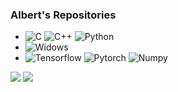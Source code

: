 ### Albert's Repositories
- ![C](https://img.shields.io/badge/C-gray?logo=C) ![C++](https://img.shields.io/badge/C++-gray?logo=Cplusplus) ![Python](https://img.shields.io/badge/Python-gray?logo=Python)
- ![Widows](https://img.shields.io/badge/Windows-gray?logo=windows&logoColor=blue)
- ![Tensorflow](https://img.shields.io/badge/Tensorflow-gray?logo=tensorflow) ![Pytorch](https://img.shields.io/badge/Pytorch-gray?logo=pytorch) ![Numpy](https://img.shields.io/badge/numpy-gray?logo=numpy) 



<a><img align="top" src="https://github-readme-stats.vercel.app/api?username=zjysnow&show_icons=true&theme=dark" /></a>
<a><img align="top" src="https://github-readme-stats.vercel.app/api/top-langs/?username=zjysnow&show_icons=true&theme=dark&langs_count=10" /></a>




<!--
**zjysnow/zjysnow** is a ✨ _special_ ✨ repository because its `README.md` (this file) appears on your GitHub profile.

Here are some ideas to get you started:

- 🔭 I’m currently working on ...
- 🌱 I’m currently learning ...
- 👯 I’m looking to collaborate on ...
- 🤔 I’m looking for help with ...
- 💬 Ask me about ...
- 📫 How to reach me: ...
- 😄 Pronouns: ...
- ⚡ Fun fact: ...
-->
